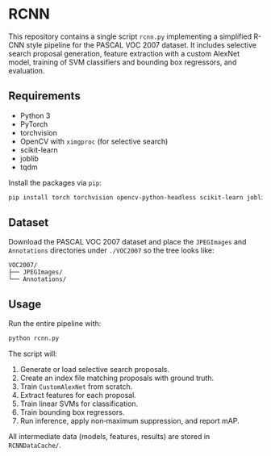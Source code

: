 # RCNN

This repository contains a single script `rcnn.py` implementing a simplified R-CNN style pipeline for the PASCAL VOC 2007 dataset. It includes selective search proposal generation, feature extraction with a custom AlexNet model, training of SVM classifiers and bounding box regressors, and evaluation.

## Requirements
- Python 3
- PyTorch
- torchvision
- OpenCV with `ximgproc` (for selective search)
- scikit-learn
- joblib
- tqdm

Install the packages via `pip`:

```bash
pip install torch torchvision opencv-python-headless scikit-learn joblib tqdm
```

## Dataset
Download the PASCAL VOC 2007 dataset and place the `JPEGImages` and `Annotations` directories under `./VOC2007` so the tree looks like:

```
VOC2007/
├── JPEGImages/
└── Annotations/
```

## Usage
Run the entire pipeline with:

```bash
python rcnn.py
```

The script will:
1. Generate or load selective search proposals.
2. Create an index file matching proposals with ground truth.
3. Train `CustomAlexNet` from scratch.
4. Extract features for each proposal.
5. Train linear SVMs for classification.
6. Train bounding box regressors.
7. Run inference, apply non‑maximum suppression, and report mAP.

All intermediate data (models, features, results) are stored in `RCNNDataCache/`.
